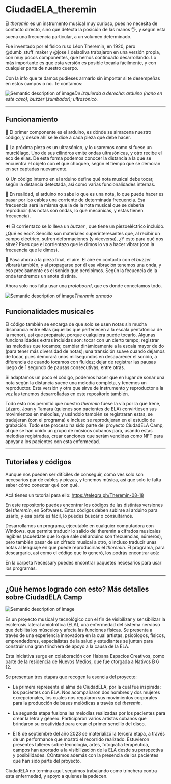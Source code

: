 # CiudadELA_theremin


El _theremin_ es un instrumento musical muy curioso, pues no necesita de contacto directo, sino que detecta la posición de las manos 🖐, y según esta suena una frecuencia particular, a un volumen determinado.

Fue inventado por el físico ruso Léon Theremin, en 1920, pero @dumb_stuff_maker y @jose.l_delaoliva trabajaron en una versión propia, con muy pocos componentes, que hemos continuado desarrollando. Lo más importante es que esta versión es posible tocarla fácilmente, y con cualquier parte de nuestro cuerpo.

Con la info que te damos pudieses armarlo sin importar si te desempeñas en estos campos o no. Te contamos:

![Semantic description of image](/source/images/Componentes.jpg)*De izquierda a derecha: arduino (nano en este caso); _buzzer_ (zumbador); ultrasónico.*

----

## Funcionamiento

🧠 El primer componente es el arduino, es dónde se almacena nuestro código, y desde ahí se le dice a cada pieza qué debe hacer.

🦇 La próxima pieza es un ultrasónico, y lo usaremos como si fuese un murciélago. Uno de sus cilindros emite ondas ultrasónicas, y otro recibe el eco de ellas. De esta forma podemos conocer la distancia a la que se encuentra el objeto con el que choquen, según el tiempo que se demoran en ser captadas nuevamente. 

⚙️ Un código interno en el arduino define qué nota musical debe tocar, según la distancia detectada, así como varias funcionalidades internas.

🔌 En realidad, el arduino no sabe lo que es una nota, lo que puede hacer es pasar por los cables una corriente de determinada frecuencia. Esa frecuencia será la misma que la de la nota musical que se debería reproducir (las notas son ondas, lo que mecánicas, y estas tienen frecuencia).

🔊 El corrientazo se lo lleva un _buzzer_ , que tiene un piezoeléctrico incluido. ¿Qué es eso?. Sencillo,son materiales superinteresantes que, al recibir un campo eléctrico, sufren deformaciones (y viceversa). ¿Y esto para qué nos sirve? Pues que el corrientazo que le dimos lo va a hacer vibrar (con la frecuencia que le dimos).

🍃 Pasa ahora a la pieza final, el aire. El aire en contacto con el _buzzer_ vibrará también, y al propagarse por él esa vibración tenemos una onda, y eso precisamente es el sonido que percibimos. Según la fecuencia de la onda tendremos un anota distinta. 

Ahora solo nos falta usar una _protoboard_, que es donde conectamos todo.

![Semantic description of image](/source/images/Theremin.jpg)*Theremin armado*



## Funcionalidades musicales

El código también se encarga de que solo se usen notas sin mucha disonancia entre ellas (aquellas que pertenecen a la escala pentatónica de la menor), así que prepárate, porque cualquiera puede tocarlo. Algunas funcionalidades extras incluidas son: tocar con un cierto tempo; registrar las melodías que tocamos; cambiar dinámicamente a la escala mayor de do (para tener más diversidad de notas); una transición suave cuando dejamos de tocar, pues demorará unos milisegundos en desaparecer el sonido, a diferencia de cuando tocamos con fluidez; dejar de registrar las pausas luego de 1 segundo de pausas consecutivas, entre otras.

Si adaptamos un poco el código, podemos hacer que en lugar de sonar una nota según la distancia suene una melodía completa, y tenemos un reproductor. Esta versión y otra que sirve de instrumento y reproductor a la vez las tenemos desarrolladas en este repositorio también.

Todo esto nos permitió que nuestro _theremin_ fuese la vía por la que Irene, Lázaro, Joan y Tamara (quienes son pacientes de ELA) convirtiesen sus movimientos en melodías, y usándolo también se registraran estas, se tradujeran (con el programa) e incluso se reprodujeran en el estudio de grabación. Todo este proceso ha sido parte del proyecto CiudadELA Camp, al que se han unido un grupo de músicos cubanos para, usando estas melodías registradas, crear canciones que serám vendidas como NFT para apoyar a los pacientes con esta enfermedad.

----

## Tutoriales y códigos

Aunque nos pueden ser difíciles de conseguir, como ves solo son necesarios par de cables y piezas, y tenemos música, así que solo te falta saber cómo conectar qué con qué.

Acá tienes un tutorial para ello:
<https://telegra.ph/Theremin-08-18>

En este repositorio puedes encontrar los códigos de las distintas versiones del _theremin_, en Softwares. Estos códigos deben subirse al arduino para usarlo, y esa parte es fácil, lo puedes buscar o consultarnos.

Desarrollamos un programa, ejecutable en cualquier computadora con Windows, que permite traducir lo salido del theremin a cifrados musicales legibles (acuérdate que lo que sale del arduino son frecuencias, números), pero también pasar de un cifrado musical a otro, o incluso traducir  unas notas al lenguaje en que puede reproducirlas el _theremin_. El programa, para descargarlo, así como el código que lo generó, los podrás encontrar acá:

En la carpeta Necessary puedes encontrar paquetes necesarios para usar los programas.

----

## ¿Qué hemos logrado con esto? Más detalles sobre CiudadELA Camp

![Semantic description of image](/source/images/CiudadELA.jpg)

Es un proyecto musical y tecnológico con el fin de visibilizar y sensibilizar la esclerosis lateral amiotrófica (ELA), una enfermedad del sistema nervioso que debilita los músculos y afecta las funciones físicas. Se presenta a través de una experiencia innovadora en la cual artistas, psicólogos, físicos, emprendedores, especialistas de la salud y estudiantes se juntan para construir una gran trinchera de apoyo a la causa de la ELA. 

Esta iniciativa surge en colaboración con Habana Espacios Creativos, como parte de la residencia de Nuevos Medios, que fue otorgada a Nativos B 6 12. 

Se presentan tres etapas que recogen la esencia del proyecto:

- La primera representa el alma de CiudadELA, por la cual fue inspirada: los pacientes con ELA. Nos acompañaron dos hombres y dos mujeres excepcionales, los cuales nos regalaron sus movimientos corporales para la producción de bases melódicas a través del _theremin_. 

- La segunda etapa fusiona las melodías realizadas por los pacientes para crear la letra y género. Participaron varios artistas cubanos que brindaron su creatividad para crear el primer sencillo del disco. 

- El 8 de septiembre del año 2023 se materializó la tercera etapa, a través de un performance que mostró el recorrido realizado. Estuvieron presentes talleres sobre tecnología, artes, fotografía terapéutica, campos han aportado a la visibilización de la ELA desde su perspectiva y posibilidades. COntamos además con la presencia de los pacientes que han sido parte del proyecto. 

CiudadELA no termina aquí, seguimos trabajando como trinchera contra esta enfermedad, y apoyo a quienes la padecen.



